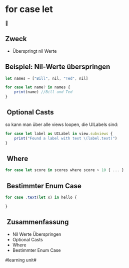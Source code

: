 # for case let
🔁

## Zweck

- Überspringt nil Werte

## Beispiel: Nil-Werte überspringen

```js
let names = ["Bill", nil, "Ted", nil]

for case let name? in names {
    print(name) //Bill und Ted
}
```

##  Optional Casts
so kann man über alle views loopen, die UILabels sind:

```js
for case let label as UILabel in view.subviews {
    print("Found a label with text \(label.text)")
}
```

##  Where

```js
for case let score in scores where score > 10 { ... }
```

##  Bestimmter Enum Case

```js
for case .text(let x) in hello {

}
```
##  Zusammenfassung
- Nil Werte Überspringen
- Optional Casts
- Where
- Bestimmter Enum Case

#learning unit#